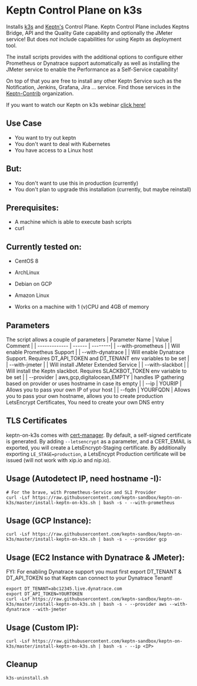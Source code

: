 # Keptn Control Plane on k3s

Installs [k3s](https://k3s.io) and [Keptn's](https://keptn.sh) Control Plane. 
Keptn Control Plane includes Keptns Bridge, API and the Quality Gate capability and optionally the JMeter service! But does _not_ include capabilities for using Keptn as deployment tool.

The install scripts provides with the additional options to configure either Prometheus or Dynatrace support automatically as well as installing the JMeter service to enable the Performance as a Self-Service capability!

On top of that you are free to install any other Keptn Service such as the Notification, Jenkins, Grafana, Jira ... service. Find those services in the [Keptn-Contrib](https://github.com/keptn-contrib) organization.

If you want to watch our Keptn on k3s webinar [click here!](https://www.youtube.com/watch?v=hx0NHj4u7ic)

## Use Case
 * You want to try out keptn
 * You don't want to deal with Kubernetes
 * You have access to a Linux host
 
## But:
 * You don't want to use this in production (currently)
 * You don't plan to upgrade this installation (currently, but maybe reinstall) 

## Prerequisites:
  * A machine which is able to execute bash scripts
  * curl
  
## Currently tested on:
  * CentOS 8
  * ArchLinux
  * Debian on GCP
  * Amazon Linux
  
* Works on a machine with 1 (v)CPU and 4GB of memory

## Parameters
The script allows a couple of parameters
| Parameter Name | Value | Comment |
| ------------- | ------ | --------|
| --with-prometheus | | Will enable Prometheus Support |
| --with-dynatrace | | Will enable Dynatrace Support. Requires DT_API_TOKEN and DT_TENANT env variables to be set |
| --with-jmeter | | Will install JMeter Extended Service |
| --with-slackbot | | Will install the Keptn slackbot. Requires SLACKBOT_TOKEN env variable to be set |
| --provider | aws,gcp,digitalocean,EMPTY | handles IP gathering based on provider or uses hostname in case its empty |
| --ip | YOURIP | Allows you to pass your own IP of your host |
| --fqdn | YOURFQDN | Allows you to pass your own hostname, allows you to create production LetsEncrypt Certificates, You need to create your own DNS entry

## TLS Certificates
keptn-on-k3s comes with [cert-manager](https://cert-manager.io/). By default, a self-signed certificate is generated. By adding `--letsencrypt` as a parameter, and a CERT_EMAIL is exported, you will create a LetsEncrypt-Staging certificate. By additionally exporting `LE_STAGE=production`, a LetsEncypt Production certificate will be issued (will not work with xip.io and nip.io).
  
## Usage (Autodetect IP, need hostname -I):
```
# For the brave, with Prometheus-Service and SLI Provider
curl -Lsf https://raw.githubusercontent.com/keptn-sandbox/keptn-on-k3s/master/install-keptn-on-k3s.sh | bash -s - --with-prometheus
```

## Usage (GCP Instance):
```
curl -Lsf https://raw.githubusercontent.com/keptn-sandbox/keptn-on-k3s/master/install-keptn-on-k3s.sh | bash -s - --provider gcp
``` 

## Usage (EC2 Instance with Dynatrace & JMeter):

FYI: For enabling Dynatrace support you must first export DT_TENANT & DT_API_TOKEN so that Keptn can connect to your Dynatrace Tenant!

```
export DT_TENANT=abc12345.live.dynatrace.com
export DT_API_TOKEN=YOURTOKEN
curl -Lsf https://raw.githubusercontent.com/keptn-sandbox/keptn-on-k3s/master/install-keptn-on-k3s.sh | bash -s - --provider aws --with-dynatrace --with-jmeter
``` 

## Usage (Custom IP):
```curl -Lsf https://raw.githubusercontent.com/keptn-sandbox/keptn-on-k3s/master/install-keptn-on-k3s.sh | bash -s - --ip <IP>```

## Cleanup
``` k3s-uninstall.sh ```

